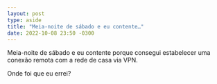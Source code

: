 ```yaml
---
layout: post
type: aside
title: "Meia-noite de sábado e eu contente…"
date: 2022-10-08 23:50 -0300
---
```

Meia-noite de sábado e eu contente porque consegui estabelecer uma conexão remota com a rede de casa via VPN.

Onde foi que eu errei?